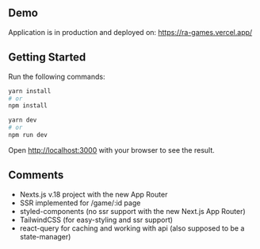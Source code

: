 ## Demo

Application is in production and deployed on:
https://ra-games.vercel.app/

## Getting Started

Run the following commands:

```bash
yarn install
# or
npm install

yarn dev
# or
npm run dev
```

Open [http://localhost:3000](http://localhost:3000) with your browser to see the result.

## Comments

- Nexts.js v.18 project with the new App Router
- SSR implemented for /game/:id page
- styled-components (no ssr support with the new Next.js App Router)
- TailwindCSS (for easy-styling and ssr support)
- react-query for caching and working with api (also supposed to be a state-manager)

